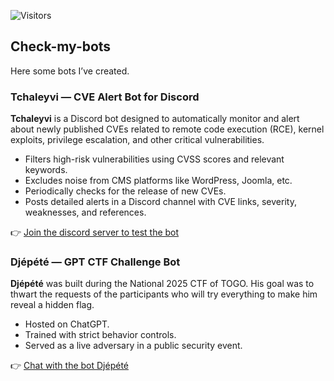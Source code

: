 ![Visitors](https://visitor-badge.laobi.icu/badge?page_id=cyberpoul.Check-my-bots)
## Check-my-bots
Here some bots I’ve created.

### Tchaleyvi — CVE Alert Bot for Discord

**Tchaleyvi** is a Discord bot designed to automatically monitor and alert about newly published CVEs related to remote code execution (RCE), kernel exploits, privilege escalation, and other critical vulnerabilities.

- Filters high-risk vulnerabilities using CVSS scores and relevant keywords.
- Excludes noise from CMS platforms like WordPress, Joomla, etc.
- Periodically checks for the release of new CVEs.
- Posts detailed alerts in a Discord channel with CVE links, severity, weaknesses, and references.

👉 [Join the discord server to test the bot](https://discord.gg/buJK2YcrNh)

### Djépété — GPT CTF Challenge Bot

**Djépété** was built during the National 2025 CTF of TOGO. His goal was to thwart the requests of the participants who will try everything to make him reveal a hidden flag.

- Hosted on ChatGPT.
- Trained with strict behavior controls.
- Served as a live adversary in a public security event.

👉 [Chat with the bot Djépété](https://chatgpt.com/g/g-6730ce6c072481908b7a45d37f296c50-djepete)
